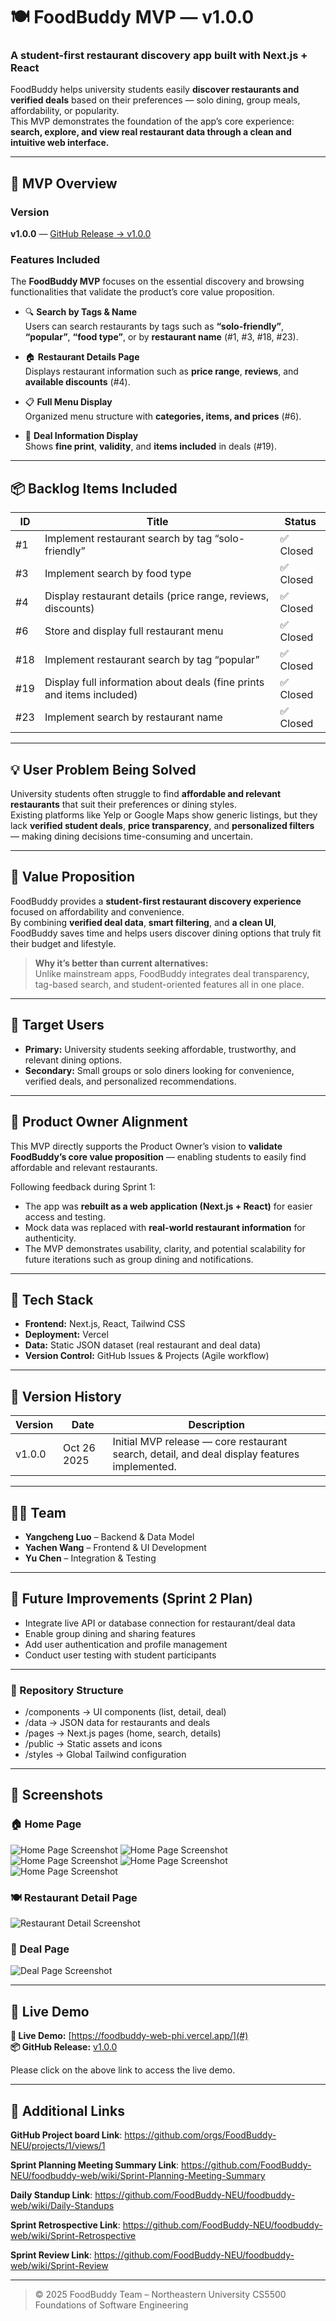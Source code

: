 # 🍽️ FoodBuddy MVP — v1.0.0

### A student-first restaurant discovery app built with Next.js + React

FoodBuddy helps university students easily **discover restaurants and verified deals** based on their preferences — solo dining, group meals, affordability, or popularity.  
This MVP demonstrates the foundation of the app’s core experience: **search, explore, and view real restaurant data through a clean and intuitive web interface.**

---

## 🚀 MVP Overview

### Version
**v1.0.0** — [GitHub Release → v1.0.0](#)

### Features Included
The **FoodBuddy MVP** focuses on the essential discovery and browsing functionalities that validate the product’s core value proposition.

- 🔍 **Search by Tags & Name**  
  Users can search restaurants by tags such as **“solo-friendly”**, **“popular”**, **“food type”**, or by **restaurant name** (#1, #3, #18, #23).  

- 🏠 **Restaurant Details Page**  
  Displays restaurant information such as **price range**, **reviews**, and **available discounts** (#4).  

- 📋 **Full Menu Display**  
  Organized menu structure with **categories, items, and prices** (#6).  

- 💸 **Deal Information Display**  
  Shows **fine print**, **validity**, and **items included** in deals (#19).

---

## 📦 Backlog Items Included

| ID | Title | Status |
|----|--------|--------|
| #1 | Implement restaurant search by tag “solo-friendly” | ✅ Closed |
| #3 | Implement search by food type | ✅ Closed |
| #4 | Display restaurant details (price range, reviews, discounts) | ✅ Closed |
| #6 | Store and display full restaurant menu | ✅ Closed |
| #18 | Implement restaurant search by tag “popular” | ✅ Closed |
| #19 | Display full information about deals (fine prints and items included) | ✅ Closed |
| #23 | Implement search by restaurant name | ✅ Closed |

---

## 💡 User Problem Being Solved

University students often struggle to find **affordable and relevant restaurants** that suit their preferences or dining styles.  
Existing platforms like Yelp or Google Maps show generic listings, but they lack **verified student deals**, **price transparency**, and **personalized filters** — making dining decisions time-consuming and uncertain.

---

## 🎯 Value Proposition

FoodBuddy provides a **student-first restaurant discovery experience** focused on affordability and convenience.  
By combining **verified deal data**, **smart filtering**, and **a clean UI**, FoodBuddy saves time and helps users discover dining options that truly fit their budget and lifestyle.

> **Why it’s better than current alternatives:**  
> Unlike mainstream apps, FoodBuddy integrates deal transparency, tag-based search, and student-oriented features all in one place.

---

## 👥 Target Users

- **Primary:** University students seeking affordable, trustworthy, and relevant dining options.  
- **Secondary:** Small groups or solo diners looking for convenience, verified deals, and personalized recommendations.

---

## 🤝 Product Owner Alignment

This MVP directly supports the Product Owner’s vision to **validate FoodBuddy’s core value proposition** — enabling students to easily find affordable and relevant restaurants.

Following feedback during Sprint 1:
- The app was **rebuilt as a web application (Next.js + React)** for easier access and testing.
- Mock data was replaced with **real-world restaurant information** for authenticity.
- The MVP demonstrates usability, clarity, and potential scalability for future iterations such as group dining and notifications.

---

## 🧩 Tech Stack

- **Frontend:** Next.js, React, Tailwind CSS  
- **Deployment:** Vercel  
- **Data:** Static JSON dataset (real restaurant and deal data)  
- **Version Control:** GitHub Issues & Projects (Agile workflow)  

---

## 🧾 Version History

| Version | Date | Description |
|----------|------|-------------|
| v1.0.0 | Oct 26 2025 | Initial MVP release — core restaurant search, detail, and deal display features implemented. |

---

## 🧑‍💻 Team

- **Yangcheng Luo** – Backend & Data Model  
- **Yachen Wang** – Frontend & UI Development  
- **Yu Chen** – Integration & Testing  

---

## 🧠 Future Improvements (Sprint 2 Plan)

- Integrate live API or database connection for restaurant/deal data  
- Enable group dining and sharing features  
- Add user authentication and profile management  
- Conduct user testing with student participants  

---

### 📍 Repository Structure

- /components → UI components (list, detail, deal)
- /data → JSON data for restaurants and deals
- /pages → Next.js pages (home, search, details)
- /public → Static assets and icons
- /styles → Global Tailwind configuration

---

## 📸 Screenshots

### 🏠 Home Page
![Home Page Screenshot](./images/1.jpg)
![Home Page Screenshot](./images/2.jpg)
![Home Page Screenshot](./images/3.jpg)
![Home Page Screenshot](./images/4.jpg)
![Home Page Screenshot](./images/5.jpg)

### 🍽️ Restaurant Detail Page
![Restaurant Detail Screenshot](./images/6.jpg)

### 💬 Deal Page
![Deal Page Screenshot](./images/7.jpg)

---
## 📸 Live Demo
**🚀 Live Demo:** [https://foodbuddy-web-phi.vercel.app/](#)  
**📦 GitHub Release:** [v1.0.0](#)  

Please click on the above link to access the live demo.

---

## 🔗 Additional Links
**GitHub Project board Link**: 
https://github.com/orgs/FoodBuddy-NEU/projects/1/views/1

**Sprint Planning Meeting Summary Link**: 
https://github.com/FoodBuddy-NEU/foodbuddy-web/wiki/Sprint-Planning-Meeting-Summary

**Daily Standup Link**:
https://github.com/FoodBuddy-NEU/foodbuddy-web/wiki/Daily-Standups

**Sprint Retrospective Link**: 
https://github.com/FoodBuddy-NEU/foodbuddy-web/wiki/Sprint-Retrospective

**Sprint Review Link**: 
https://github.com/FoodBuddy-NEU/foodbuddy-web/wiki/Sprint-Review

---

> © 2025 FoodBuddy Team – Northeastern University CS5500 Foundations of Software Engineering
